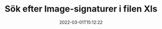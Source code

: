 ---
############################# Static ############################
layout: "auto-gen-signature"
date: 2022-03-01T15:12:22
draft: false
operation: Search
signaturetype: Image
fileformat: Xls
productName: Java
lang: sv
productCode: java
otherformats: pdf doc docx docm dot dotm dotx odt ott rtf xls xlsx xlsm xlsb csv ods ots xltx xltm ppt pptx pps ppsx odp otp potx potm pptm ppsm
breadcrumb: Search Image signatures at Xls with Java

############################# Head ############################
head_title: "Sök efter Image-signaturer i filen Xls i Java"
head_description: "Använd Java för att söka efter Image-signaturer i Xls-filer med några rader kod."

############################# Header ############################
title: "Sök efter Image-signaturer i filen Xls"
description: "Inbyggt API för Java gör det möjligt att söka efter Image-signaturer i redan signerade Xls-filer. Utför avancerad e-signatursökning i dina Xls-dokument med några rader kod."
bg_image: "https://cms.admin.containerize.com/templates/aspose/App_Themes/V3/images/bg/header1.png"
bg_overlay: false
button:
    enable: true

############################# SubMenu ############################
submenu:
    enable: true

    left:
        img_alt: "GroupDocs.Signature for Java"
        image: "https://cms.admin.containerize.com/templates/groupdocs/images/product-logos/90x90-noborder/groupdocsature-java.png"
        product: "GroupDocs.Signature"
        platform: "Java"



############################# About ############################
about:
    enable: true
    title: "Om GroupDocs.Signature for Java API"
    content: |
        [GroupDocs.Signature for Java](https://products.groupdocs.com/signature/java/) tillhandahåller Java API för att bearbeta dokument med olika signaturtyper som texter, bilder, digitala certifikat, streckkoder, QR-koder, stämplar eller metadata. Användare kan lägga till, ta bort, uppdatera, verifiera eller söka efter elektroniska signaturer i PDF-filer, MS Word-dokument, MS Excel-arbetsböcker, MS PowerPoint-presentationer, Adobe Photoshop-filer och olika bildformat, med ytterligare stöd för att anpassa signaturegenskaper efter behov.
    

############################# Steps ############################
steps:
    enable: true
    title_left: "Hur man söker efter Image-signaturer i Xls"
    content_left: |
        [GroupDocs.Signature for Java](https://products.groupdocs.com/signature/java/) gör det enklare för Java-utvecklare att söka efter Image-signaturer i Xls-filer från sina applikationer genom att implementera några enkla steg.
        
        * Skapa en ny instans av Signature-klassen och skicka källdokumentsökvägen som en konstruktorparameter.
        * Instantiera SearchOptions-objektet enligt dina krav och ange sökalternativ.
        * Anrop sökmetoden för Signature-klassinstansen och skicka SearchOptions till den.
        * Bearbeta sökresultaten efter dina krav.

    title_right: "Systemkrav"
    content_right: |
        GroupDocs.Signature for Java stöds på alla större plattformar och operativsystem. Innan du kör koden nedan, se till att du har följande förutsättningar installerade på ditt system.

        * Operativsystem: Microsoft Windows, Linux, MacOS
        * Utvecklingsmiljöer: NetBeans, Intellij IDEA, Eclipse, etc.
        * Java runtime: J2SE 6.0 and above
        * Ladda ner den senaste versionen av GroupDocs.Signature for Java från [Maven](https://repository.groupdocs.com/webapp/#/artifacts/browse/tree/General/repo/com/groupdocs/groupdocs-signature)
         
    code: |
        ```java    
                
        // Set up input Xls file
        String filePath = "input.xls";

        // Instantiate Signature for input file
        Signature signature = new Signature(filePath);

        //Create search options
        ImageSearchOptions options = new ImageSearchOptions();

        // set minimum size if needed 
        options.setMinContentSize(100);
        // set maximum image size if needed
        options.setMaxContentSize(2000);
        // return images for processing
        options.setReturnContent(true);
        // set up type of returned images
        options.setReturnContentType(FileType.PNG);

        // search for Image signatures in Xls document
        List<ImageSignature> signatures = signature.search(ImageSignature.class, options);

        // process signatures which were found 
        signatures.forEach(item -> System.out.println(item.toString()));

        ```

############################# Demos ############################
demos:
    enable: true
    title: "Sök efter Image elektroniska signaturer Live Demo"
    content: |
       Sök i dokumentet efter olika elektroniska signaturer till Xls-filer just nu genom att besöka webbplatsen [GroupDocs.Signature App](https://products.groupdocs.app/signature/family).

        
############################# More Formats ############################
more_formats:
    enable: true
    title: "Sök efter andra Image-signaturer med Java"
    content: |
        "Sök efter elektroniska signaturer i olika dokument. Hitta signaturer från ett av de populära filformaten som visas nedan."
    format: 
           
       
back_to_top:
    enable: true
---